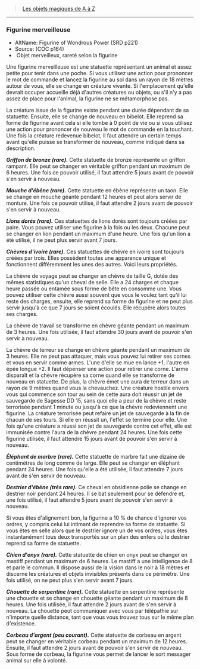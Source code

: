 ﻿> [Les objets magiques de A à Z](hd_magicitems_az_les_objets_magiques_de_a_a_z.md)

---

### Figurine merveilleuse

- AltName: Figurine of Wondrous Power (SRD p221)
- Source: (COC p164)
-  Objet merveilleux, rareté selon la figurine

Une figurine merveilleuse est une statuette représentant un animal et assez petite pour tenir dans une poche. Si vous utilisez une action pour prononcer le mot de commande et lancez la figurine au sol dans un rayon de 18 mètres autour de vous, elle se change en créature vivante. Si l'emplacement qu'elle devrait occuper accueille déjà d'autres créatures ou objets, ou s'il n'y a pas assez de place pour l'animal, la figurine ne se métamorphose pas.

La créature issue de la figurine existe pendant une durée dépendant de sa statuette. Ensuite, elle se change de nouveau en bibelot. Elle reprend sa forme de figurine avant cela si elle tombe à 0 point de vie ou si vous utilisez une action pour prononcer de nouveau le mot de commande en la touchant. Une fois la créature redevenue bibelot, il faut attendre un certain temps avant qu'elle puisse se transformer de nouveau, comme indiqué dans sa description.

**_Griffon de bronze (rare)._** Cette statuette de bronze représente un griffon rampant. Elle peut se changer en véritable griffon pendant un maximum de 6 heures. Une fois ce pouvoir utilisé, il faut attendre 5 jours avant de pouvoir s'en servir à nouveau.

**_Mouche d'ébène (rare)._** Cette statuette en ébène représente un taon. Elle se change en mouche géante pendant 12 heures et peut alors servir de monture. Une fois ce pouvoir utilisé, il faut attendre 2 jours avant de pouvoir s'en servir à nouveau.

**_Lions dorés (rare)._** Ces statuettes de lions dorés sont toujours créées par paire. Vous pouvez utiliser une figurine à la fois ou les deux. Chacune peut se changer en lion pendant un maximum d'une heure. Une fois qu'un lion a été utilisé, il ne peut plus servir avant 7 jours.

**_Chèvres d'ivoire (rare)._** Ces statuettes de chèvre en ivoire sont toujours créées par trois. Elles possèdent toutes une apparence unique et fonctionnent différemment les unes des autres. Voici leurs propriétés.

La chèvre de voyage peut se changer en chèvre de taille G, dotée des mêmes statistiques qu'un cheval de selle. Elle a 24 charges et chaque heure passée ou entamée sous forme de bête en consomme une. Vous pouvez utiliser cette chèvre aussi souvent que vous le voulez tant qu'il lui reste des charges, ensuite, elle reprend sa forme de figurine et ne peut plus servir jusqu'à ce que 7 jours se soient écoulés. Elle récupère alors toutes ses charges.

La chèvre de travail se transforme en chèvre géante pendant un maximum de 3 heures. Une fois utilisée, il faut attendre 30 jours avant de pouvoir s'en servir à nouveau.

La chèvre de terreur se change en chèvre géante pendant un maximum de 3 heures. Elle ne peut pas attaquer, mais vous pouvez lui retirer ses cornes et vous en servir comme armes. L'une d'elle se mue en lance +1, l'autre en épée longue +2. Il faut dépenser une action pour retirer une corne. L'arme disparaît et la chèvre récupère sa corne quand elle se transforme de nouveau en statuette. De plus, la chèvre émet une aura de terreur dans un rayon de 9 mètres quand vous la chevauchez. Une créature hostile envers vous qui commence son tour au sein de cette aura doit réussir un jet de sauvegarde de Sagesse DD 15, sans quoi elle a peur de la chèvre et reste terrorisée pendant 1 minute ou jusqu'à ce que la chèvre redeviennent une figurine. La créature terrorisée peut refaire un jet de sauvegarde à la fin de chacun de ses tours. Si elle en réussit un, l'effet se termine pour elle. Une fois qu'une créature a réussi son jet de sauvegarde contre cet effet, elle est immunisée contre l'aura de la chèvre pendant 24 heures. Une fois cette figurine utilisée, il faut attendre 15 jours avant de pouvoir s'en servir à nouveau.

**_Éléphant de marbre (rare)._** Cette statuette de marbre fait une dizaine de centimètres de long comme de large. Elle peut se changer en éléphant pendant 24 heures. Une fois qu'elle a été utilisée, il faut attendre 7 jours avant de s'en servir de nouveau.

**_Destrier d'ébène (très rare)._** Ce cheval en obsidienne polie se change en destrier noir pendant 24 heures. Il se bat seulement pour se défendre et, une fois utilisé, il faut attendre 5 jours avant de pouvoir s'en servir à nouveau.

Si vous êtes d'alignement bon, la figurine a 10 % de chance d'ignorer vos ordres, y compris celui lui intimant de reprendre sa forme de statuette. Si vous êtes en selle alors que le destrier ignore un de vos ordres, vous êtes instantanément tous deux transportés sur un plan des enfers où le destrier reprend sa forme de statuette.

**_Chien d'onyx (rare)._** Cette statuette de chien en onyx peut se changer en mastiff pendant un maximum de 6 heures. Le mastiff a une intelligence de 8 et parle le commun. Il dispose aussi de la vision dans le noir à 18 mètres et discerne les créatures et objets invisibles présents dans ce périmètre. Une fois utilisé, on ne peut plus s'en servir avant 7 jours.

**_Chouette de serpentine (rare)._** Cette statuette en serpentine représente une chouette et se change en chouette géante pendant un maximum de 8 heures. Une fois utilisée, il faut attendre 2 jours avant de s'en servir à nouveau. La chouette peut communiquer avec vous par télépathie sur n'importe quelle distance, tant que vous vous trouvez tous sur le même plan d'existence.

**_Corbeau d'argent (peu courant)._** Cette statuette de corbeau en argent peut se changer en véritable corbeau pendant un maximum de 12 heures. Ensuite, il faut attendre 2 jours avant de pouvoir s'en servir de nouveau. Sous forme de corbeau, la figurine vous permet de lancer le sort messager animal sur elle à volonté.

